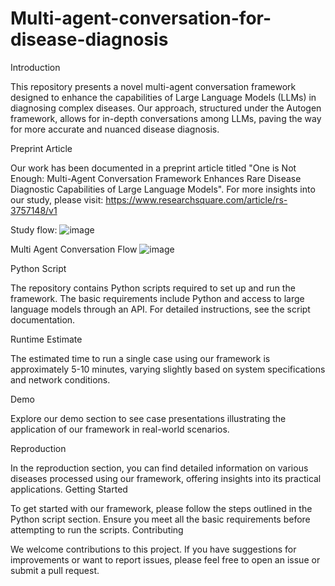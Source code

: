 # Multi-agent-conversation-for-disease-diagnosis

Introduction

This repository presents a novel multi-agent conversation framework designed to enhance the capabilities of Large Language Models (LLMs) in diagnosing complex diseases. Our approach, structured under the Autogen framework, allows for in-depth conversations among LLMs, paving the way for more accurate and nuanced disease diagnosis.

Preprint Article

Our work has been documented in a preprint article titled "One is Not Enough: Multi-Agent Conversation Framework Enhances Rare Disease Diagnostic Capabilities of Large Language Models". For more insights into our study, please visit: https://www.researchsquare.com/article/rs-3757148/v1

Study flow:
![image](https://github.com/geteff1/Multi-agent-conversation-for-disease-diagnosis/assets/148701415/f953211c-971a-4e2f-92ff-5b8320ca68de)

Multi Agent Conversation Flow
![image](https://github.com/geteff1/Multi-agent-conversation-for-disease-diagnosis/assets/148701415/357585db-30b8-487d-83f6-1d8640e9ec38)


Python Script

The repository contains Python scripts required to set up and run the framework. The basic requirements include Python and access to large language models through an API. For detailed instructions, see the script documentation.

Runtime Estimate

The estimated time to run a single case using our framework is approximately 5-10 minutes, varying slightly based on system specifications and network conditions.

Demo

Explore our demo section to see case presentations illustrating the application of our framework in real-world scenarios.

Reproduction

In the reproduction section, you can find detailed information on various diseases processed using our framework, offering insights into its practical applications.
Getting Started

To get started with our framework, please follow the steps outlined in the Python script section. Ensure you meet all the basic requirements before attempting to run the scripts.
Contributing

We welcome contributions to this project. If you have suggestions for improvements or want to report issues, please feel free to open an issue or submit a pull request.
